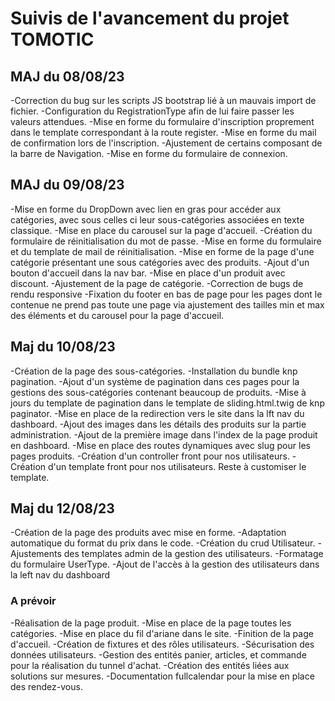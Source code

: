 # Suivis de l'avancement du projet TOMOTIC #

## MAJ du 08/08/23 ##

-Correction du bug sur les scripts JS bootstrap lié à un mauvais import de fichier.
-Configuration du RegistrationType afin de lui faire passer les valeurs attendues.
-Mise en forme du formulaire d'inscription proprement dans le template correspondant à la route register.
-Mise en forme du mail de confirmation lors de l'inscription.
-Ajustement de certains composant de la barre de Navigation.
-Mise en forme du formulaire de connexion.

## MAJ du 09/08/23 ##

-Mise en forme du DropDown avec lien en gras pour accéder aux catégories, avec sous celles ci leur sous-catégories associées en texte classique.
-Mise en place du carousel sur la page d'accueil.
-Création du formulaire de réinitialisation du mot de passe.
-Mise en forme du formulaire et du template de mail de réinitialisation.
-Mise en forme de la page d'une catégorie présentant une sous catégories avec des produits.
-Ajout d'un bouton d'accueil dans la nav bar.
-Mise en place d'un produit avec discount.
-Ajustement de la page de catégorie.
-Correction de bugs de rendu responsive
-Fixation du footer en bas de page pour les pages dont le contenue ne prend pas toute une page via ajustement des tailles min et max des éléments et du carousel pour la page d'accueil.

## Maj du 10/08/23 ##

-Création de la page des sous-catégories.
-Installation du bundle knp pagination.
-Ajout d'un système de pagination dans ces pages pour la gestions des sous-catégories contenant beaucoup de produits.
-Mise à jours du template de pagination dans le template de sliding.html.twig de knp paginator.
-Mise en place de la redirection vers le site dans la lft nav du dashboard.
-Ajout des images dans les détails des produits sur la partie administration.
-Ajout de la première image dans l'index de la page produit en dashboard.
-Mise en place des routes dynamiques avec slug pour les pages produits.
-Création d'un controller front pour nos utilisateurs.
-Création d'un template front pour nos utilisateurs. Reste à customiser le template.

## Maj du 12/08/23 ##

-Création de la page des produits avec mise en forme.
-Adaptation automatique du format du prix dans le code.
-Création du crud Utilisateur.
-Ajustements des templates admin de la gestion des utilisateurs.
-Formatage du formulaire UserType.
-Ajout de l'accès à la gestion des utilisateurs dans la left nav du dashboard

### A prévoir ###

-Réalisation de la page produit.
-Mise en place de la page toutes les catégories.
-Mise en place du fil d'ariane dans le site.
-Finition de la page d'accueil.
-Création de fixtures et des rôles utilisateurs.
-Sécurisation des données utilisateurs.
-Gestion des entités panier, articles, et commande pour la réalisation du tunnel d'achat.
-Création des entités liées aux solutions sur mesures.
-Documentation fullcalendar pour la mise en place des rendez-vous.
